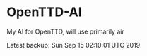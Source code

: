 # OpenTTD-AI
My AI for OpenTTD, will use primarily air

Latest backup: Sun Sep 15 02:10:01 UTC 2019
